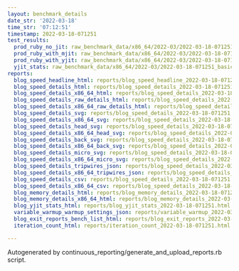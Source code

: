 ```yaml
---
layout: benchmark_details
date_str: '2022-03-18'
time_str: '07:12:51'
timestamp: 2022-03-18-071251
test_results:
  prod_ruby_no_jit: raw_benchmark_data/x86_64/2022-03/2022-03-18-071251_basic_benchmark_prod_ruby_no_jit.json
  prod_ruby_with_mjit: raw_benchmark_data/x86_64/2022-03/2022-03-18-071251_basic_benchmark_prod_ruby_with_mjit.json
  prod_ruby_with_yjit: raw_benchmark_data/x86_64/2022-03/2022-03-18-071251_basic_benchmark_prod_ruby_with_yjit.json
  yjit_stats: raw_benchmark_data/x86_64/2022-03/2022-03-18-071251_basic_benchmark_yjit_stats.json
reports:
  blog_speed_headline_html: reports/blog_speed_headline_2022-03-18-071251.html
  blog_speed_details_html: reports/blog_speed_details_2022-03-18-071251.html
  blog_speed_details_x86_64_html: reports/blog_speed_details_2022-03-18-071251.x86_64.html
  blog_speed_details_raw_details_html: reports/blog_speed_details_2022-03-18-071251.raw_details.html
  blog_speed_details_x86_64_raw_details_html: reports/blog_speed_details_2022-03-18-071251.x86_64.raw_details.html
  blog_speed_details_svg: reports/blog_speed_details_2022-03-18-071251.svg
  blog_speed_details_x86_64_svg: reports/blog_speed_details_2022-03-18-071251.x86_64.svg
  blog_speed_details_head_svg: reports/blog_speed_details_2022-03-18-071251.head.svg
  blog_speed_details_x86_64_head_svg: reports/blog_speed_details_2022-03-18-071251.x86_64.head.svg
  blog_speed_details_back_svg: reports/blog_speed_details_2022-03-18-071251.back.svg
  blog_speed_details_x86_64_back_svg: reports/blog_speed_details_2022-03-18-071251.x86_64.back.svg
  blog_speed_details_micro_svg: reports/blog_speed_details_2022-03-18-071251.micro.svg
  blog_speed_details_x86_64_micro_svg: reports/blog_speed_details_2022-03-18-071251.x86_64.micro.svg
  blog_speed_details_tripwires_json: reports/blog_speed_details_2022-03-18-071251.tripwires.json
  blog_speed_details_x86_64_tripwires_json: reports/blog_speed_details_2022-03-18-071251.x86_64.tripwires.json
  blog_speed_details_csv: reports/blog_speed_details_2022-03-18-071251.csv
  blog_speed_details_x86_64_csv: reports/blog_speed_details_2022-03-18-071251.x86_64.csv
  blog_memory_details_html: reports/blog_memory_details_2022-03-18-071251.html
  blog_memory_details_x86_64_html: reports/blog_memory_details_2022-03-18-071251.x86_64.html
  blog_yjit_stats_html: reports/blog_yjit_stats_2022-03-18-071251.html
  variable_warmup_warmup_settings_json: reports/variable_warmup_2022-03-18-071251.warmup_settings.json
  blog_exit_reports_bench_list_html: reports/blog_exit_reports_2022-03-18-071251.bench_list.html
  iteration_count_html: reports/iteration_count_2022-03-18-071251.html

---
```

Autogenerated by continuous_reporting/generate_and_upload_reports.rb script.
